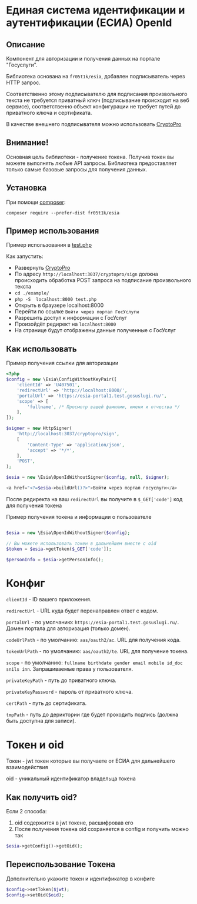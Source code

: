 
# Единая система идентификации и аутентификации (ЕСИА) OpenId 

## Описание
Компонент для авторизации и получения данных на портале "Госуслуги".

Библиотека основана на `fr05t1k/esia`, добавлен подписыватель через
HTTP запрос.

Соответственно этому подписывателю для подписания произвольного
текста не требуется приватный ключ (подписывание происходит на
веб сервисе), соответственно объект конфигурации не требует
путей до приватного ключа и сертификата.

В качестве внешнего подписывателя можно использовать 
[CryptoPro](https://github.com/waves-enterprise/cryptopro-sign.git)

## Внимание!
Основная цель библиотеки - получение токена.
Получив токен вы можете выполнять любые API запросы.
Библиотека предоставляет только самые базовые запросы для получения
данных.

## Установка

При помощи [composer](https://getcomposer.org/download/):
```
composer require --prefer-dist fr05t1k/esia
```
## Пример использования

Пример использования в [test.php](./example/test.php)

Как запустить:
- Развернуть [CryptoPro](https://github.com/waves-enterprise/cryptopro-sign.git)
- По адресу `http://localhost:3037/cryptopro/sign` должна происходить
обработка POST запроса на подписание произвольного текста 
- `cd ./example/`
- `php -S  localhost:8000 test.php`
- Открыть в браузере localhost:8000
- Перейти по ссылке `Войти через портал ГосУслуги`
- Разрешить доступ к информации с ГосУслуг
- Произойдёт редирект на `localhost:8000`
- На странице будут отображены данные полученные с ГосУслуг

## Как использовать 

Пример получения ссылки для авторизации
```php
<?php 
$config = new \Esia\ConfigWithoutKeyPair([
    'clientId' => 'U407501',
    'redirectUrl' => 'http://localhost:8000/',
    'portalUrl' => 'https://esia-portal1.test.gosuslugi.ru/',
    'scope' => [
        'fullname', /* Просмотр вашей фамилии, имени и отчества */
    ],
]);

$signer = new HttpSigner(
    'http://localhost:3037/cryptopro/sign',
    [
        'Content-Type' => 'application/json',
        'accept' => '*/*',
    ],
    'POST',
);

$esia = new \Esia\OpenIdWithoutSigner($config, null, $signer);

<a href="<?=$esia->buildUrl()?>">Войти через портал госуслуги</a>
```

После редиректа на ваш `redirectUrl` вы получите в `$_GET['code']`
код для получения токена

Пример получения токена и информации о пользователе

```php

$esia = new \Esia\OpenIdWithoutSigner($config);

// Вы можете использовать токен в дальнейшем вместе с oid 
$token = $esia->getToken($_GET['code']);

$personInfo = $esia->getPersonInfo();
```

# Конфиг

`clientId` - ID вашего приложения.

`redirectUrl` - URL куда будет перенаправлен ответ с кодом.

`portalUrl` - по умолчанию: `https://esia-portal1.test.gosuslugi.ru/`.
Домен портала для авторизация (только домен).

`codeUrlPath` - по умолчанию: `aas/oauth2/ac`. URL для получения кода.

`tokenUrlPath` - по умолчанию: `aas/oauth2/te`. URL для получение
токена.

`scope` - по умолчанию: `fullname birthdate gender email mobile
id_doc snils inn`. Запрашиваемые права у пользователя.

`privateKeyPath` - путь до приватного ключа.

`privateKeyPassword` - пароль от приватного ключа.

`certPath` - путь до сертификата.

`tmpPath` - путь до дериктории где будет проходить подпись
(должна быть доступна для записи).

# Токен и oid

Токен - jwt токен которые вы получаете от ЕСИА для дальнейшего
взаимодействия

oid - уникальный идентификатор владельца токена

## Как получить oid?
Если 2 способа:
1. oid содержится в jwt токене, расшифровав его
2. После получения токена oid сохраняется в config и получить 
   можно так 
```php
$esia->getConfig()->getOid();
```

## Переиспользование Токена

Дополнительно укажите токен и идентификатор в конфиге
```php
$config->setToken($jwt);
$config->setOid($oid);
```
